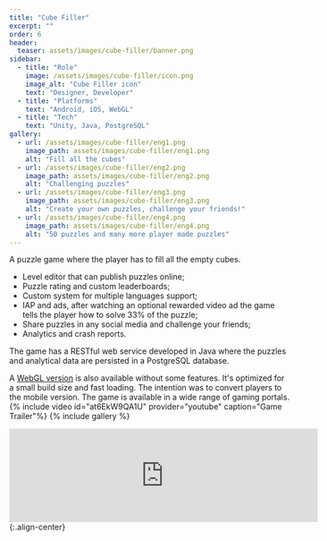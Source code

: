 ```yaml
---
title: "Cube Filler"
excerpt: ""
order: 6
header:
  teaser: assets/images/cube-filler/banner.png
sidebar:
  - title: "Role"
    image: /assets/images/cube-filler/icon.png
    image_alt: "Cube Filler icon"
    text: "Designer, Developer"
  - title: "Platforms"
    text: "Android, iOS, WebGL"
  - title: "Tech"
    text: "Unity, Java, PostgreSQL"
gallery:
  - url: /assets/images/cube-filler/eng1.png
    image_path: assets/images/cube-filler/eng1.png
    alt: "Fill all the cubes"
  - url: /assets/images/cube-filler/eng2.png
    image_path: assets/images/cube-filler/eng2.png
    alt: "Challenging puzzles"
  - url: /assets/images/cube-filler/eng3.png
    image_path: assets/images/cube-filler/eng3.png
    alt: "Create your own puzzles, challenge your friends!"
  - url: /assets/images/cube-filler/eng4.png
    image_path: assets/images/cube-filler/eng4.png
    alt: "50 puzzles and many more player made puzzles"
---
```

A puzzle game where the player has to fill all the empty cubes.
- Level editor that can publish puzzles online;
- Puzzle rating and custom leaderboards;
- Custom system for multiple languages support;
- IAP and ads, after watching an optional rewarded video ad the game tells the player how to solve 33% of the puzzle;
- Share puzzles in any social media and challenge your friends;
- Analytics and crash reports.

The game has a RESTful web service developed in Java where the puzzles and analytical data are persisted in a PostgreSQL database.

A [WebGL version](https://elauer.itch.io/cube-filler) is also available without some features. It's optimized for a small build size and fast loading. The intention was to convert players to the mobile version. The game is available in a wide range of gaming portals.
{% include video id="at6EkW9QA1U" provider="youtube" caption="Game Trailer"%}
{% include gallery %}

<iframe src="https://itch.io/embed/173332?bg_color=222222&amp;fg_color=eeeeee&amp;border_color=363636" width="552" height="167" frameborder="0"><a href="https://elauer.itch.io/cube-filler">Cube Filler by Eduardo Lauer</a></iframe>{:.align-center}